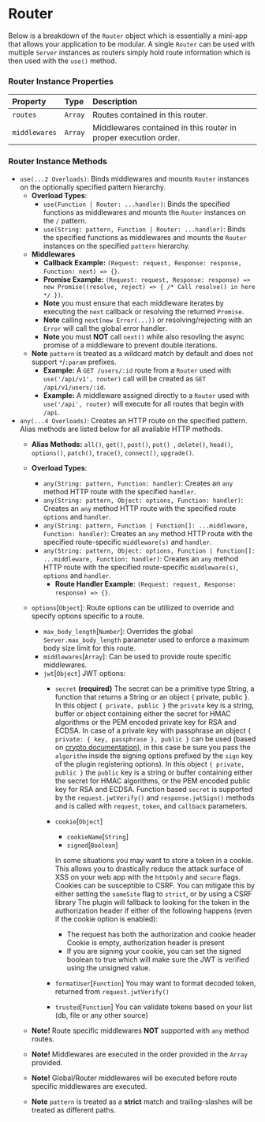 # Router
Below is a breakdown of the `Router` object which is essentially a mini-app that allows your application to be modular. A single `Router` can be used with multiple `Server` instances as routers simply hold route information which is then used with the `use()` method.

### Router Instance Properties
| Property  | Type     | Description                |
| :-------- | :------- | :------------------------- |
| `routes` | `Array` | Routes contained in this router. |
| `middlewares` | `Array` | Middlewares contained in this router in proper execution order. |

### Router Instance Methods
* `use(...2 Overloads)`: Binds middlewares and mounts `Router` instances on the optionally specified pattern hierarchy.
    * **Overload Types**:
      * `use(Function | Router: ...handler)`: Binds the specified functions as middlewares and mounts the `Router` instances on the `/` pattern.
      * `use(String: pattern, Function | Router: ...handler)`: Binds the specified functions as middlewares and mounts the `Router` instances on the specified `pattern` hierarchy.
    * **Middlewares**
        * **Callback Example:** `(Request: request, Response: response, Function: next) => {}`.
        * **Promise Example:** `(Request: request, Response: response) => new Promise((resolve, reject) => { /* Call resolve() in here */ })`.
        * **Note** you must ensure that each middleware iterates by executing the `next` callback or resolving the returned `Promise`.
        * **Note** calling `next(new Error(...))` or resolving/rejecting with an `Error` will call the global error handler.
        * **Note** you must **NOT** call `next()` while also resovling the async promise of a middleware to prevent double iterations.
    * **Note** `pattern` is treated as a wildcard match by default and does not support `*`/`:param` prefixes.
        * **Example:** A `GET /users/:id` route from a `Router` used with `use('/api/v1', router)` call will be created as `GET /api/v1/users/:id`.
        * **Example:** A middleware assigned directly to a `Router` used with `use('/api', router)` will execute for all routes that begin with `/api`.
* `any(...4 Overloads)`: Creates an HTTP route on the specified pattern. Alias methods are listed below for all available HTTP methods.
    * **Alias Methods:** `all()`, `get()`, `post()`, `put() `, `delete()`, `head()`, `options()`, `patch()`, `trace()`, `connect()`, `upgrade()`.
    * **Overload Types**:
      * `any(String: pattern, Function: handler)`: Creates an `any` method HTTP route with the specified `handler`.
      * `any(String: pattern, Object: options, Function: handler)`: Creates an `any` method HTTP route with the specified route `options` and `handler`.
      * `any(String: pattern, Function | Function[]: ...middleware, Function: handler)`: Creates an `any` method HTTP route with the specified route-specific `middleware(s)` and `handler`.
      * `any(String: pattern, Object: options, Function | Function[]: ...middleware, Function: handler)`: Creates an `any` method HTTP route with the specified route-specific `middleware(s)`, `options` and `handler`.
        * **Route Handler Example**: `(Request: request, Response: response) => {}`.
    * `options`[`Object`]: Route options can be utiliized to override and specify options specific to a route.
      * `max_body_length`[`Number`]: Overrides the global `Server.max_body_length` parameter used to enforce a maximum body size limit for this route.
      * `middlewares`[`Array`]: Can be used to provide route specific middlewares.
      * `jwt`[`Object`] JWT options:
        * `secret` **(required)**
          The secret can be a primitive type String, a function that returns a String or an object { private, public }.
          In this object `{ private, public }` the `private` key is a string, buffer or object containing either the secret for HMAC algorithms or the PEM encoded private key for RSA and ECDSA. In case of a private key with passphrase an object `{ private: { key, passphrase }, public }` can be used (based on [crypto documentation](https://nodejs.org/api/crypto.html#crypto_sign_sign_private_key_output_format)), in this case be sure you pass the `algorithm` inside the signing options prefixed by the `sign` key of the plugin registering options).
          In this object `{ private, public }` the `public` key is a string or buffer containing either the secret for HMAC algorithms, or the PEM encoded public key for RSA and ECDSA.
          Function based `secret` is supported by the `request.jwtVerify()` and `response.jwtSign()` methods and is called with `request`, `token`, and `callback` parameters.

        * `cookie`[`Object`]
          * `cookieName`[`String`]
          * `signed`[`Boolean`]

          In some situations you may want to store a token in a cookie. This allows you to drastically reduce the attack surface of XSS on your web app with the `httpOnly` and `secure` flags. Cookies can be susceptible to CSRF. You can mitigate this by either setting the `sameSite` flag to `strict`, or by using a CSRF library
          The plugin will fallback to looking for the token in the authorization header if either of the following happens (even if the cookie option is enabled):
            * The request has both the authorization and cookie header Cookie is empty, authorization header is present
            * If you are signing your cookie, you can set the signed boolean to true which will make sure the JWT is verified using the unsigned value.

        * `formatUser`[`Function`]
          You may want to format decoded token, returned from `request.jwtVerify()`
        
        * `trusted`[`Function`]
          You can validate tokens based on your list (db, file or any other source)
  

  * **Note!** Route specific middlewares **NOT** supported with `any` method routes.
  * **Note!** Middlewares are executed in the order provided in the `Array` provided.
  * **Note!** Global/Router middlewares will be executed before route specific middlewares are executed.
  * **Note** `pattern` is treated as a **strict** match and trailing-slashes will be treated as different paths.